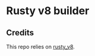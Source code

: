 # Rusty v8 builder

## Credits

This repo relies on [rusty_v8](https://github.com/denoland/rusty_v8).
